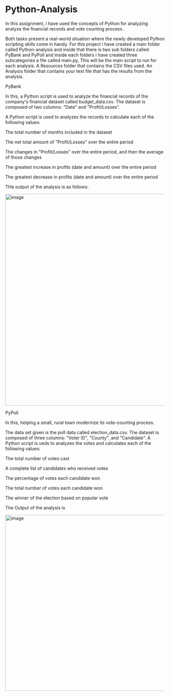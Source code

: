 # Python-Analysis


In this assignment, i have used the concepts of Python for analyzing analyze the financial records and vote counting process . 

Both tasks present a real-world situation where the newly developed Python scripting skills come in handy.
For this project i have created  a main folder called Python-analysis and 
inside that there is two sub folders called PyBank and PyPoll
and inside each folders i have created three subcategories a file called main.py, This will be the main script to run for each analysis.
A Resources folder that contains the CSV files used. 
An Analysis folder that contains your text file that has the results from the analysis.


PyBank

In this,  a Python script is used to analyze the financial records of the company's financial dataset called budget_data.csv. The dataset is composed of two columns: "Date" and "Profit/Losses".

A Python script is used to analyzes the records to calculate each of the following values:

The total number of months included in the dataset

The net total amount of "Profit/Losses" over the entire period

The changes in "Profit/Losses" over the entire period, and then the average of those changes

The greatest increase in profits (date and amount) over the entire period

The greatest decrease in profits (date and amount) over the entire period

THe output of the analysis is as follows:

<img width="666" alt="image" src="https://user-images.githubusercontent.com/116701851/209414936-485b0904-21c1-4e21-abfa-694b8f16e514.png">

PyPoll

In this, helping a small, rural town modernize its vote-counting process.

The data set given is the poll data called election_data.csv. The dataset is composed of three columns: "Voter ID", "County", and "Candidate". 
A Python script is ueds to analyzes the votes and calculates each of the following values:

The total number of votes cast

A complete list of candidates who received votes

The percentage of votes each candidate won

The total number of votes each candidate won

The winner of the election based on popular vote

The Output of the analysis is 




<img width="554" alt="image" src="https://user-images.githubusercontent.com/116701851/209395251-dee8d211-7693-4703-b1bb-fdc200358dea.png">











